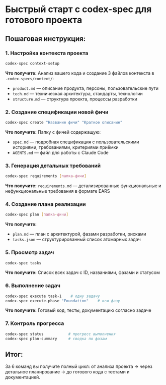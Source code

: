 # Быстрый старт с codex-spec для готового проекта

## Пошаговая инструкция:

### 1. Настройка контекста проекта
```bash
codex-spec context-setup
```
**Что получите:** Анализ вашего кода и создание 3 файлов контекста в `.codex-specs/context/`:
- `product.md` — описание продукта, персоны, пользовательские пути
- `tech.md` — техническая архитектура, стандарты, технологии
- `structure.md` — структура проекта, процессы разработки

### 2. Создание спецификации новой фичи
```bash
codex-spec create "Название фичи" "Краткое описание"
```
**Что получите:** Папку с фичей содержащую:
- `spec.md` — подробная спецификация с пользовательскими историями, требованиями, критериями приёмки
- `AGENTS.md` — файл для работы с Claude Code

### 3. Генерация детальных требований
```bash
codex-spec requirements [папка-фичи]
```
**Что получите:** `requirements.md` — детализированные функциональные и нефункциональные требования в формате EARS

### 4. Создание плана реализации
```bash
codex-spec plan [папка-фичи]
```
**Что получите:**
- `plan.md` — план с архитектурой, фазами разработки, рисками
- `tasks.json` — структурированный список атомарных задач

### 5. Просмотр задач
```bash
codex-spec tasks
```
**Что получите:** Список всех задач с ID, названиями, фазами и статусом

### 6. Выполнение задач
```bash
codex-spec execute task-1    # одну задачу
codex-spec execute-phase "Foundation"    # всю фазу
```
**Что получите:** Готовый код, тесты, документацию согласно задаче

### 7. Контроль прогресса
```bash
codex-spec status           # прогресс выполнения
codex-spec plan-summary     # сводка по фазам
```

## Итог:
За 6 команд вы получите полный цикл: от анализа проекта → через детальное планирование → до готового кода с тестами и документацией.
